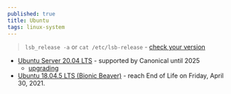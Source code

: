 ```yaml
---
published: true
title: Ubuntu
tags: linux-system
---
```

> `lsb_release -a` or `cat /etc/lsb-release` - [check your version](https://askubuntu.com/questions/686239/how-do-i-check-the-version-of-ubuntu-i-am-running/686249#686249)

- [Ubuntu Server 20.04 LTS](https://ubuntu.com/blog/ubuntu-server-20-04) - supported by Canonical until 2025
	- [upgrading](https://linuxhandbook.com/upgrade-ubuntu-server-version/)
- [Ubuntu 18.04.5 LTS (Bionic Beaver)](https://lubuntu.me/bionic-eol/) - reach End of Life on Friday, April 30, 2021.
